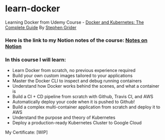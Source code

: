 # learn-docker

Learning Docker from Udemy Course - [Docker and Kubernetes: The Complete Guide](https://www.udemy.com/course/docker-and-kubernetes-the-complete-guide/) By [Stephen Grider](https://github.com/StephenGrider)

### Here is the link to my Notion notes of the course: [Notes on Notion](https://www.notion.so/c6ce010cf5ff4a1d811281b71c5debfd?v=09abe01c969c48f4b43f6e2c6915d888)

### In this course I will learn:

- Learn Docker from scratch, no previous experience required
- Build your own custom images tailored to your applications
- Master the Docker CLI to inspect and debug running containers
- Understand how Docker works behind the scenes, and what a container is
- Build a CI + CD pipeline from scratch with Github, Travis CI, and AWS
- Automatically deploy your code when it is pushed to Github!
- Build a complex multi-container application from scratch and deploy it to AWS
- Understand the purpose and theory of Kubernetes
- Deploy a production-ready Kubernetes Cluster to Google Cloud

My Certificate: [WIP]
